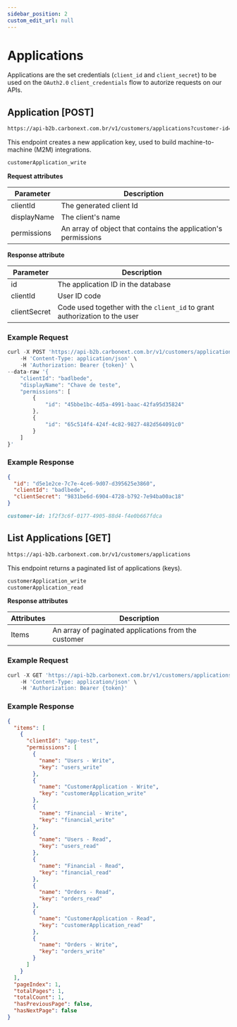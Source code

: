 ```yaml
---
sidebar_position: 2
custom_edit_url: null
---
```


# Applications

Applications are the set credentials (`client_id` and `client_secret`) to be used on the `OAuth2.0` `client_credentials` flow to autorize requests on our APIs.

## Application [POST]

```md title="BASE URL"
https://api-b2b.carbonext.com.br/v1/customers/applications?customer-id=1f2f3c6f-0177-4905-88d4-f4e0b667fdca
```

This endpoint creates a new application key, used to build machine-to-machine (M2M) integrations.

```md title="Required permissions"
customerApplication_write
```

**Request attributes**

| Parameter   | Description                                                    |
| ----------- | -------------------------------------------------------------- |
| clientId    | The generated client Id                                        |
| displayName | The client's name                                              |
| permissions | An array of object that contains the application's permissions |

**Response attribute**

| Parameter    | Description                                                                |
| ------------ | -------------------------------------------------------------------------- |
| id           | The application ID in the database                                         |
| clientId     | User ID code                                                               |
| clientSecret | Code used together with the `client_id` to grant authorization to the user |

### Example Request

```javascript
curl -X POST 'https://api-b2b.carbonext.com.br/v1/customers/applications?customer-id=1f2f3c6f-0177-4905-88d4-f4e0b667fdca' \
    -H 'Content-Type: application/json' \
    -H 'Authorization: Bearer {token}' \
--data-raw '{
    "clientId": "badlbede",
    "displayName": "Chave de teste",
    "permissions": [
        {
            "id": "45bbe1bc-4d5a-4991-baac-42fa95d35824"
        },
        {
            "id": "65c514f4-424f-4c82-9827-482d564091c0"
        }
    ]
}'
```

### Example Response

```json
{
  "id": "d5e1e2ce-7c7e-4ce6-9d07-d395625e3860",
  "clientId": "badlbede",
  "clientSecret": "9831be6d-6904-4728-b792-7e94ba00ac18"
}
```

```md title="Params"
customer-id: 1f2f3c6f-0177-4905-88d4-f4e0b667fdca
```

## List Applications [GET]

```md title="BASE URL"
https://api-b2b.carbonext.com.br/v1/customers/applications
```

This endpoint returns a paginated list of applications (keys).

```md title="Required permissions"
customerApplication_write
customerApplication_read
```

**Response attributes**

| Attributes | Description                                          |
| ---------- | ---------------------------------------------------- |
| Items      | An array of paginated applications from the customer |

### Example Request

```javascript
curl -X GET 'https://api-b2b.carbonext.com.br/v1/customers/applications' \
    -H 'Content-Type: application/json' \
    -H 'Authorization: Bearer {token}'
```

### Example Response

```json
{
  "items": [
    {
      "clientId": "app-test",
      "permissions": [
        {
          "name": "Users - Write",
          "key": "users_write"
        },
        {
          "name": "CustomerApplication - Write",
          "key": "customerApplication_write"
        },
        {
          "name": "Financial - Write",
          "key": "financial_write"
        },
        {
          "name": "Users - Read",
          "key": "users_read"
        },
        {
          "name": "Financial - Read",
          "key": "financial_read"
        },
        {
          "name": "Orders - Read",
          "key": "orders_read"
        },
        {
          "name": "CustomerApplication - Read",
          "key": "customerApplication_read"
        },
        {
          "name": "Orders - Write",
          "key": "orders_write"
        }
      ]
    }
  ],
  "pageIndex": 1,
  "totalPages": 1,
  "totalCount": 1,
  "hasPreviousPage": false,
  "hasNextPage": false
}
```
